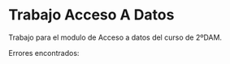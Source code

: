 # Trabajo Acceso A Datos
Trabajo para el modulo de Acceso a datos del curso de 2ºDAM.

Errores encontrados: 


